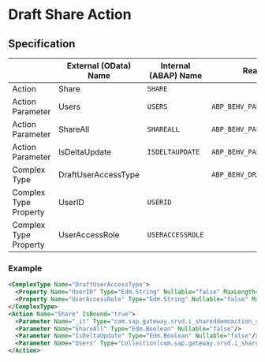 # Draft Share Action

## Specification

||External (OData) Name|Internal (ABAP) Name|Realization|Comment|
|---|---|---|---|---|
|Action|Share|`SHARE`| ||
|Action Parameter|Users|`USERS`|`ABP_BEHV_PAR_SHARE`|Table of `ABP_BEHV_DRAFT_USER_ACCESS`|
|Action Parameter|ShareAll|`SHAREALL`|`ABP_BEHV_PAR_SHARE`||
|Action Parameter|IsDeltaUpdate|`ISDELTAUPDATE`|`ABP_BEHV_PAR_SHARE`||
|Complex Type|DraftUserAccessType||`ABP_BEHV_DRAFT_USER_ACCESS`||
|Complex Type Property|UserID|`USERID`|||
|Complex Type Property|UserAccessRole|`USERACCESSROLE`|||

### Example

```xml
<ComplexType Name="DraftUserAccessType">
  <Property Name="UserID" Type="Edm.String" Nullable="false" MaxLength="12"/>
  <Property Name="UserAccessRole" Type="Edm.String" Nullable="false" MaxLength="1"/>
</ComplexType>
<Action Name="Share" IsBound="true">
  <Parameter Name="_it" Type="com.sap.gateway.srvd.i_shareddemoaction_sd.v0001.SharedEntityType" Nullable="false"/>
  <Parameter Name="ShareAll" Type="Edm.Boolean" Nullable="false"/>
  <Parameter Name="IsDeltaUpdate" Type="Edm.Boolean" Nullable="false"/>
  <Parameter Name="Users" Type="Collection(com.sap.gateway.srvd.i_shareddemoaction_sd.v0001.DraftUserAccessType)" Nullable="false"/>
</Action>
```